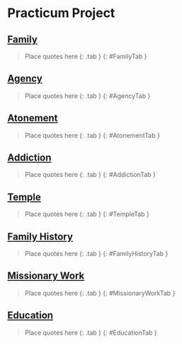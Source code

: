 # Practicum Project

## [Family](javascript:openTab('FamilyTab'))
> Place quotes here
{: .tab }
{: #FamilyTab }

## [Agency](javascript:openTab('AgencyTab'))
> Place quotes here
{: .tab }
{: #AgencyTab }

## [Atonement](javascript:openTab('AtonementTab'))
> Place quotes here
{: .tab }
{: #AtonementTab }

## [Addiction](javascript:openTab('AddictionTab'))
> Place quotes here
{: .tab }
{: #AddictionTab }

## [Temple](javascript:openTab('TempleTab'))
> Place quotes here
{: .tab }
{: #TempleTab }

## [Family History](javascript:openTab('FamilyHistoryTab'))
> Place quotes here
{: .tab }
{: #FamilyHistoryTab }

## [Missionary Work](javascript:openTab('MissionaryWorkTab'))
> Place quotes here
{: .tab }
{: #MissionaryWorkTab }

## [Education](javascript:openTab('EducationTab'))
> Place quotes here
{: .tab }
{: #EducationTab }

<script>
closeTabs();
function closeTabs() {
	var i;
	var x = document.getElementsByClassName("tab");
	for (i = 0; i < x.length; i++) {
		x[i].style.display = "none";
	}
}

function openTab(tabName) {
	closeTabs();
	document.getElementById(tabName).style.display = "block";
}
</script>